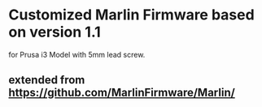 # Customized Marlin Firmware based on version 1.1
 for Prusa i3 Model with 5mm lead screw.

## extended from  https://github.com/MarlinFirmware/Marlin/
